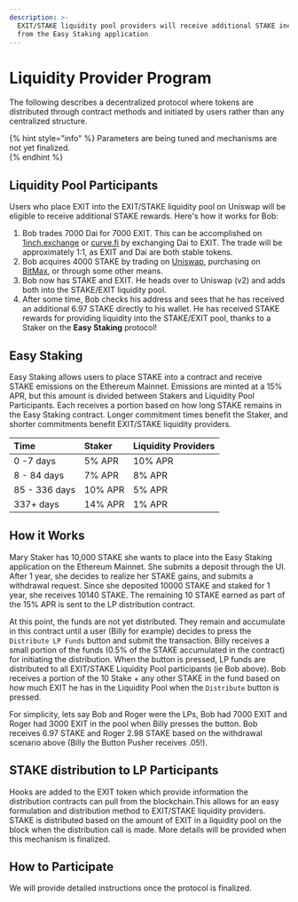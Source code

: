 ```yaml
---
description: >-
  EXIT/STAKE liquidity pool providers will receive additional STAKE incentives
  from the Easy Staking application
---
```


# Liquidity Provider Program

The following describes a decentralized protocol where tokens are distributed through contract methods and initiated by users rather than any centralized structure.

{% hint style="info" %}
Parameters are being tuned and mechanisms are not yet finalized.  
{% endhint %}

## Liquidity Pool Participants

Users who place EXIT into the EXIT/STAKE liquidity pool on Uniswap will be eligible to receive additional STAKE rewards. Here's how it works for Bob:

1. Bob trades 7000 Dai for 7000 EXIT. This can be accomplished on [1inch.exchange](https://1inch.exchange/#/) or [curve.fi](https://www.curve.fi/) by exchanging Dai to EXIT.  The trade will be approximately 1:1, as EXIT and Dai are both stable tokens. 
2. Bob acquires 4000 STAKE by trading on [Uniswap](https://uniswap.exchange/swap), purchasing on [BitMax](https://bitmax.io/), or through some other means. 
3. Bob now has STAKE and EXIT.  He heads over to Uniswap \(v2\) and adds both into the STAKE/EXIT liquidity pool. 
4. After some time, Bob checks his address and sees that he has received an additional 6.97 STAKE directly to his wallet. He has received STAKE rewards for providing liquidity into the STAKE/EXIT pool, thanks to a Staker on the **Easy Staking** protocol!

## Easy Staking

Easy Staking allows users to place STAKE into a contract and receive STAKE  emissions on the Ethereum Mainnet. Emissions are minted at a 15% APR, but this amount is divided between Stakers and Liquidity Pool Participants. Each receives a portion based on how long STAKE remains in the Easy Staking contract. Longer commitment times benefit the Staker, and shorter commitments benefit EXIT/STAKE liquidity providers. 

| Time | Staker | Liquidity Providers |
| :--- | :--- | :--- |
| 0 -7 days | 5% APR | 10% APR |
| 8 - 84 days | 7% APR | 8% APR |
| 85 - 336 days | 10% APR | 5% APR |
| 337+ days | 14% APR | 1% APR |

## How it Works

Mary Staker has 10,000 STAKE she wants to place into the Easy Staking application on the Ethereum Mainnet. She submits a deposit through the UI. After 1 year, she decides to realize her STAKE gains, and submits a withdrawal request.  Since she deposited 10000 STAKE and staked for 1 year,  she receives 10140 STAKE.  The remaining 10 STAKE earned as part of the 15% APR is sent to the LP distribution contract.

At this point, the funds are not yet distributed. They remain and accumulate in this contract until a user \(Billy for example\) decides to press the `Distribute LP Funds` button and submit the transaction. Billy receives a small portion of the funds \(0.5% of the STAKE accumulated in the contract\) for initiating the distribution. When the button is pressed, LP funds are distributed to all EXIT/STAKE Liquidity Pool participants \(ie Bob above\). Bob receives a portion of the 10 Stake + any other STAKE in the fund based on how much EXIT he has in the Liquidity Pool when the `Distribute` button is pressed. 

For simplicity, lets say Bob and Roger were the LPs, Bob had 7000 EXIT and Roger had 3000 EXIT in the pool when Billy presses the button. Bob receives 6.97 STAKE and Roger 2.98 STAKE based on the withdrawal scenario above \(Billy the Button Pusher receives .05!\).

## STAKE distribution to LP Participants

Hooks are added to the EXIT token which provide information the distribution contracts can pull from the blockchain.This allows for an easy formulation and distribution method to EXIT/STAKE liquidity providers. STAKE is distributed based on the amount of EXIT in a liquidity pool on the block when the distribution call is made. More details will be provided when this mechanism is finalized.

## How to Participate

We will provide detailed instructions once the protocol is finalized. 








